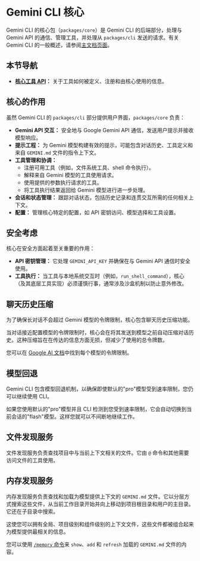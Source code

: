 # Gemini CLI 核心

Gemini CLI 的核心包（`packages/core`）是 Gemini CLI 的后端部分，处理与 Gemini API 的通信、管理工具，并处理从 `packages/cli` 发送的请求。有关 Gemini CLI 的一般概述，请参阅[主文档页面](../index.md)。

## 本节导航

- **[核心工具 API](./tools-api.md)：** 关于工具如何被定义、注册和由核心使用的信息。

## 核心的作用

虽然 Gemini CLI 的 `packages/cli` 部分提供用户界面，`packages/core` 负责：

- **Gemini API 交互：** 安全地与 Google Gemini API 通信，发送用户提示并接收模型响应。
- **提示工程：** 为 Gemini 模型构建有效的提示，可能包含对话历史、工具定义和来自 `GEMINI.md` 文件的指令上下文。
- **工具管理和协调：**
  - 注册可用工具（例如，文件系统工具、shell 命令执行）。
  - 解释来自 Gemini 模型的工具使用请求。
  - 使用提供的参数执行请求的工具。
  - 将工具执行结果返回给 Gemini 模型进行进一步处理。
- **会话和状态管理：** 跟踪对话状态，包括历史记录和连贯交互所需的任何相关上下文。
- **配置：** 管理核心特定的配置，如 API 密钥访问、模型选择和工具设置。

## 安全考虑

核心在安全方面起着至关重要的作用：

- **API 密钥管理：** 它处理 `GEMINI_API_KEY` 并确保在与 Gemini API 通信时安全使用。
- **工具执行：** 当工具与本地系统交互时（例如，`run_shell_command`），核心（及其底层工具实现）必须谨慎行事，通常涉及沙盒机制以防止意外修改。

## 聊天历史压缩

为了确保长对话不会超过 Gemini 模型的令牌限制，核心包含聊天历史压缩功能。

当对话接近配置模型的令牌限制时，核心会在将其发送到模型之前自动压缩对话历史。这种压缩旨在在传达的信息方面无损，但减少了使用的总令牌数。

您可以在 [Google AI 文档](https://ai.google.dev/gemini-api/docs/models)中找到每个模型的令牌限制。

## 模型回退

Gemini CLI 包含模型回退机制，以确保即使默认的"pro"模型受到速率限制，您仍可以继续使用 CLI。

如果您使用默认的"pro"模型并且 CLI 检测到您受到速率限制，它会自动切换到当前会话的"flash"模型。这样您就可以不间断地继续工作。

## 文件发现服务

文件发现服务负责查找项目中与当前上下文相关的文件。它由 `@` 命令和其他需要访问文件的工具使用。

## 内存发现服务

内存发现服务负责查找和加载为模型提供上下文的 `GEMINI.md` 文件。它以分层方式搜索这些文件，从当前工作目录开始并向上移动到项目根目录和用户的主目录。它还在子目录中搜索。

这使您可以拥有全局、项目级别和组件级别的上下文文件，这些文件都被组合起来为模型提供最相关的信息。

您可以使用 [`/memory` 命令](../cli/commands.md)来 `show`、`add` 和 `refresh` 加载的 `GEMINI.md` 文件的内容。
